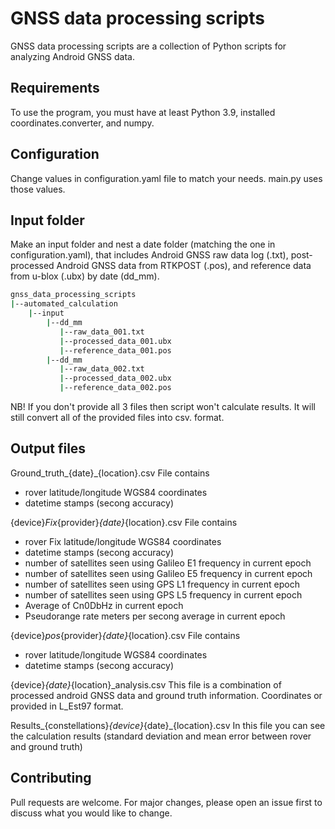 # GNSS data processing scripts

GNSS data processing scripts are a collection of Python scripts for analyzing Android GNSS data.

## Requirements

To use the program, you must have at least Python 3.9, installed coordinates.converter, and numpy.

## Configuration

Change values in configuration.yaml file to match your needs. main.py uses those values.

## Input folder
Make an input folder and nest a date folder (matching the one in configuration.yaml), that includes Android GNSS raw data log (.txt), post-processed Android GNSS data from RTKPOST (.pos), and reference data from u-blox (.ubx) by date (dd_mm).

```bash
gnss_data_processing_scripts
|--automated_calculation
    |--input
        |--dd_mm
           |--raw_data_001.txt
           |--processed_data_001.ubx
           |--reference_data_001.pos
        |--dd_mm
           |--raw_data_002.txt
           |--processed_data_002.ubx
           |--reference_data_002.pos
```
NB! If you don't provide all 3 files then script won't calculate results. It will still convert all of the provided files into csv.  format.

## Output files

Ground_truth_{date}_{location}.csv
File contains 
- rover latitude/longitude WGS84 coordinates
- datetime stamps (secong accuracy)

{device}_Fix_{provider}_{date}_{location}.csv
File contains 
- rover Fix latitude/longitude WGS84 coordinates
- datetime stamps (secong accuracy)
- number of satellites seen using Galileo E1 frequency in current epoch
- number of satellites seen using Galileo E5 frequency in current epoch
- number of satellites seen using GPS L1 frequency in current epoch
- number of satellites seen using GPS L5 frequency in current epoch
- Average of Cn0DbHz in current epoch
- Pseudorange rate meters per secong average in current epoch

{device}_pos_{provider}_{date}_{location}.csv
File contains
- rover latitude/longitude WGS84 coordinates
- datetime stamps (secong accuracy)

{device}_{date}_{location}_analysis.csv
This file is a combination of processed android GNSS data and ground truth information. Coordinates or provided in L_Est97 format.

Results_{constellations}_{device}_{date}_{location}.csv
In this file you can see the calculation results (standard deviation and mean error between rover and ground truth)

## Contributing

Pull requests are welcome. For major changes, please open an issue first
to discuss what you would like to change.
